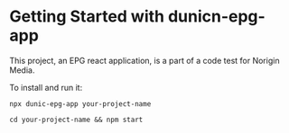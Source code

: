 # Getting Started with dunicn-epg-app

This project, an EPG react application, is a part of a code test for Norigin Media.

To install and run it: 

```
npx dunic-epg-app your-project-name

cd your-project-name && npm start
```

